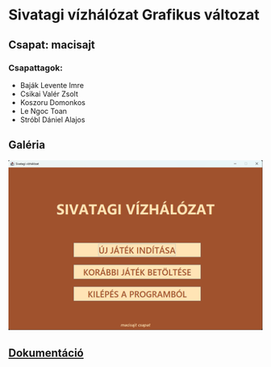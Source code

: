# Sivatagi vízhálózat Grafikus változat

## Csapat: macisajt

### Csapattagok:

- Baják Levente Imre
- Csikai Valér Zsolt
- Koszoru Domonkos
- Le Ngoc Toan
- Stróbl Dániel Alajos

## Galéria

<p align="center"><img src="MainMenu.png" alt="Főmenü"></p>

## [Dokumentáció](https://docs.google.com/document/d/1vt0ruZJ6pVvddavbwg4amov1J9vomhK4/)
